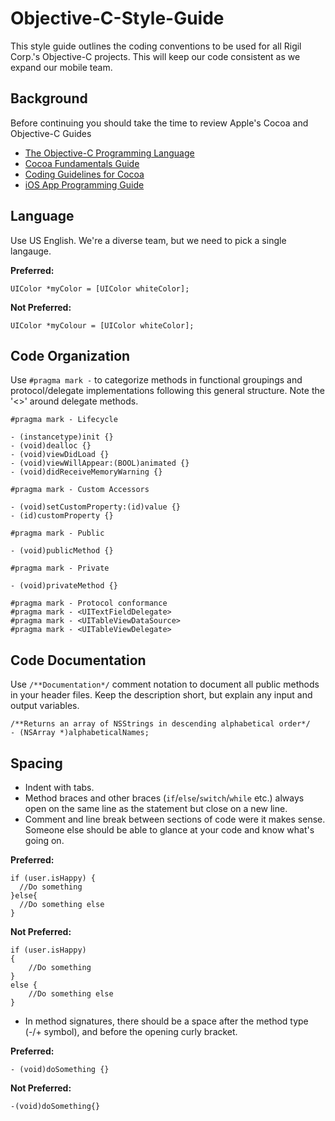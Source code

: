 # Objective-C-Style-Guide

This style guide outlines the coding conventions to be used for all Rigil Corp.'s Objective-C projects.
This will keep our code consistent as we expand our mobile team.

## Background

Before continuing you should take the time to review Apple's Cocoa and Objective-C Guides

* [The Objective-C Programming Language](http://developer.apple.com/library/mac/#documentation/Cocoa/Conceptual/ObjectiveC/Introduction/introObjectiveC.html)
* [Cocoa Fundamentals Guide](https://developer.apple.com/library/mac/#documentation/Cocoa/Conceptual/CocoaFundamentals/Introduction/Introduction.html)
* [Coding Guidelines for Cocoa](https://developer.apple.com/library/mac/#documentation/Cocoa/Conceptual/CodingGuidelines/CodingGuidelines.html)
* [iOS App Programming Guide](http://developer.apple.com/library/ios/#documentation/iphone/conceptual/iphoneosprogrammingguide/Introduction/Introduction.html)

## Language

Use US English.  We're a diverse team, but we need to pick a single langauge.

**Preferred:**
```objc
UIColor *myColor = [UIColor whiteColor];
```

**Not Preferred:**
```objc
UIColor *myColour = [UIColor whiteColor];
```

## Code Organization

Use `#pragma mark -` to categorize methods in functional groupings and protocol/delegate implementations following this general structure.  Note the '<>' around delegate methods.

```objc
#pragma mark - Lifecycle

- (instancetype)init {}
- (void)dealloc {}
- (void)viewDidLoad {}
- (void)viewWillAppear:(BOOL)animated {}
- (void)didReceiveMemoryWarning {}

#pragma mark - Custom Accessors

- (void)setCustomProperty:(id)value {}
- (id)customProperty {}

#pragma mark - Public

- (void)publicMethod {}

#pragma mark - Private

- (void)privateMethod {}

#pragma mark - Protocol conformance
#pragma mark - <UITextFieldDelegate>
#pragma mark - <UITableViewDataSource>
#pragma mark - <UITableViewDelegate>

```
## Code Documentation

Use `/**Documentation*/` comment notation to document all public methods in your header files.  Keep the description short, but explain any input and output variables.

```objc
/**Returns an array of NSStrings in descending alphabetical order*/
- (NSArray *)alphabeticalNames;

```

## Spacing

* Indent with tabs.
* Method braces and other braces (`if`/`else`/`switch`/`while` etc.) always open on the same line as the statement but close on a new line.
* Comment and line break between sections of code were it makes sense.  Someone else should be able to glance at your code and know what's going on.

**Preferred:**
```objc
if (user.isHappy) {
  //Do something
}else{
  //Do something else
}
```

**Not Preferred:**
```objc
if (user.isHappy)
{
    //Do something
}
else {
    //Do something else
}
```

* In method signatures, there should be a space after the method type (-/+ symbol), and before the opening curly bracket. 

**Preferred:**
```objc
- (void)doSomething {}
```

**Not Preferred:**
```objc
-(void)doSomething{}
```
